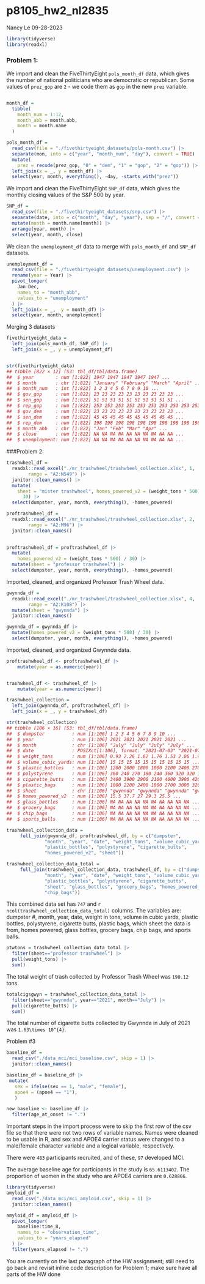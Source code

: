 p8105_hw2_nl2835
================
Nancy Le
09-28-2023

``` r
library(tidyverse)
library(readxl)
```

### Problem 1:

We import and clean the FiveThirtyEight `pols_month_df` data, which
gives the number of national politicians who are democratic or
republican. Some values of `prez_gop` are `2` - we code them as `gop` in
the new `prez` variable.

``` r

month_df = 
  tibble(
    month_num = 1:12,
    month_abb = month.abb,
    month = month.name
  )

pols_month_df = 
  read_csv(file = "./fivethirtyeight_datasets/pols-month.csv") |> 
  separate(mon, into = c("year", "month_num", "day"), convert = TRUE) |> 
  mutate(
    prez = recode(prez_gop, "0" = "dem", "1" = "gop", "2" = "gop")) |>
  left_join(x = _, y = month_df) |> 
  select(year, month, everything(), -day, -starts_with("prez")) 
```

We import and clean the FiveThirtyEight `SNP_df` data, which gives the
monthly closing values of the S&P 500 by year.

``` r
SNP_df = 
  read_csv(file = "./fivethirtyeight_datasets/snp.csv") |> 
  separate(date, into = c("month", "day", "year"), sep = "/", convert = TRUE) |> 
  mutate(month = month.name[month]) |> 
  arrange(year, month) |> 
  select(year, month, close)
```

We clean the `unemployment_df` data to merge with `pols_month_df` and
`SNP_df` datasets.

``` r
unemployment_df = 
  read_csv(file = "./fivethirtyeight_datasets/unemployment.csv") |> 
  rename(year = Year) |> 
  pivot_longer(
    Jan:Dec,
    names_to = "month_abb",
    values_to = "unemployment"
  ) |> 
  left_join(x = _,  y = month_df) |> 
  select(year, month, unemployment)
```

Merging 3 datasets

``` r
fivethirtyeight_data = 
  left_join(pols_month_df, SNP_df) |> 
  left_join(x = _, y = unemployment_df)


str(fivethirtyeight_data)
## tibble [822 × 12] (S3: tbl_df/tbl/data.frame)
##  $ year        : num [1:822] 1947 1947 1947 1947 1947 ...
##  $ month       : chr [1:822] "January" "February" "March" "April" ...
##  $ month_num   : int [1:822] 1 2 3 4 5 6 7 8 9 10 ...
##  $ gov_gop     : num [1:822] 23 23 23 23 23 23 23 23 23 23 ...
##  $ sen_gop     : num [1:822] 51 51 51 51 51 51 51 51 51 51 ...
##  $ rep_gop     : num [1:822] 253 253 253 253 253 253 253 253 253 253 ...
##  $ gov_dem     : num [1:822] 23 23 23 23 23 23 23 23 23 23 ...
##  $ sen_dem     : num [1:822] 45 45 45 45 45 45 45 45 45 45 ...
##  $ rep_dem     : num [1:822] 198 198 198 198 198 198 198 198 198 198 ...
##  $ month_abb   : chr [1:822] "Jan" "Feb" "Mar" "Apr" ...
##  $ close       : num [1:822] NA NA NA NA NA NA NA NA NA NA ...
##  $ unemployment: num [1:822] NA NA NA NA NA NA NA NA NA NA ...
```

\###Problem 2:

``` r
trashwheel_df = 
  readxl::read_excel("./mr_trashwheel/trashwheel_collection.xlsx", 1,
        range = "A2:N549") |> 
  janitor::clean_names() |> 
  mutate(
    sheet = "mister trashwheel", homes_powered_v2 = (weight_tons * 500) / 
      30) |> 
  select(dumpster, year, month, everything(), -homes_powered)
```

``` r
proftrashwheel_df = 
  readxl::read_excel("./mr_trashwheel/trashwheel_collection.xlsx", 2,
        range = "A2:M96") |> 
  janitor::clean_names()
  

proftrashwheel_df = proftrashwheel_df |> 
  mutate(
    homes_powered_v2 = (weight_tons * 500) / 30) |> 
  mutate(sheet = "professor trashwheel") |> 
  select(dumpster, year, month, everything(), -homes_powered)
```

Imported, cleaned, and organized Professor Trash Wheel data.

``` r
gwynnda_df = 
  readxl::read_excel("./mr_trashwheel/trashwheel_collection.xlsx", 4,
        range = "A2:K108") |> 
  mutate(sheet = "gwynnda") |> 
  janitor::clean_names()

gwynnda_df = gwynnda_df |> 
  mutate(homes_powered_v2 = (weight_tons * 500) / 30) |> 
  select(dumpster, year, month, everything(), -homes_powered)
```

Imported, cleaned, and organized Gwynnda data.

``` r
proftrashwheel_df <- proftrashwheel_df |>   
    mutate(year = as.numeric(year))


trashwheel_df <- trashwheel_df |>   
    mutate(year = as.numeric(year))
```

``` r
trashwheel_collection = 
  left_join(gwynnda_df, proftrashwheel_df) |>
  left_join(x = _, y = trashwheel_df)

str(trashwheel_collection)
## tibble [106 × 16] (S3: tbl_df/tbl/data.frame)
##  $ dumpster          : num [1:106] 1 2 3 4 5 6 7 8 9 10 ...
##  $ year              : num [1:106] 2021 2021 2021 2021 2021 ...
##  $ month             : chr [1:106] "July" "July" "July" "July" ...
##  $ date              : POSIXct[1:106], format: "2021-07-03" "2021-07-07" ...
##  $ weight_tons       : num [1:106] 0.93 2.26 1.62 1.76 1.53 2.06 1.9 2.16 2.6 3.21 ...
##  $ volume_cubic_yards: num [1:106] 15 15 15 15 15 15 15 15 15 15 ...
##  $ plastic_bottles   : num [1:106] 1200 2000 1800 1000 2100 2400 2700 3000 980 240 ...
##  $ polystyrene       : num [1:106] 360 240 270 180 240 360 320 320 180 42 ...
##  $ cigarette_butts   : num [1:106] 3400 3900 2900 2100 4000 3900 4200 4000 1800 400 ...
##  $ plastic_bags      : num [1:106] 1800 2200 2400 1800 2700 3000 3200 3600 1000 360 ...
##  $ sheet             : chr [1:106] "gwynnda" "gwynnda" "gwynnda" "gwynnda" ...
##  $ homes_powered_v2  : num [1:106] 15.5 37.7 27 29.3 25.5 ...
##  $ glass_bottles     : num [1:106] NA NA NA NA NA NA NA NA NA NA ...
##  $ grocery_bags      : num [1:106] NA NA NA NA NA NA NA NA NA NA ...
##  $ chip_bags         : num [1:106] NA NA NA NA NA NA NA NA NA NA ...
##  $ sports_balls      : num [1:106] NA NA NA NA NA NA NA NA NA NA ...
```

``` r
trashwheel_collection_data =  
     full_join(gwynnda_df, proftrashwheel_df, by = c("dumpster",
              "month", "year", "date", "weight_tons", "volume_cubic_yards", 
              "plastic_bottles", "polystyrene", "cigarette_butts",
              "homes_powered_v2", "sheet"))
```

``` r
trashwheel_collection_data_total = 
     full_join(trashwheel_collection_data, trashwheel_df, by = c("dumpster",
              "month", "year", "date", "weight_tons", "volume_cubic_yards", 
              "plastic_bottles", "polystyrene", "cigarette_butts", 
              "sheet", "glass_bottles", "grocery_bags", "homes_powered_v2",
              "chip_bags"))
```

This combined data set has `747` and
`r ncol(trashwheel_collection_data_total)` columns. The variables are:
dumpster \#, month, year, date, weight in tons, volume in cubic yards,
plastic bottles, polystyrene, cigarette butts, plastic bags, which sheet
the data is from, homes powered, glass bottles, grocery bags, chip bags,
and sports balls.

``` r
ptwtons = trashwheel_collection_data_total |> 
  filter(sheet=="professor trashwheel") |> 
  pull(weight_tons) |> 
  sum() 
```

The total weight of trash collected by Professor Trash Wheel was
`190.12` tons.

``` r
totalcigsgwyn = trashwheel_collection_data_total |> 
  filter(sheet=="gwynnda", year=="2021", month=="July") |> 
  pull(cigarette_butts) |> 
  sum() 
```

The total number of cigarette butts collected by Gwynnda in July of 2021
was `1.63\times 10^{4}`.

Problem \#3

``` r
baseline_df = 
  read_csv("./data_mci/mci_baseline.csv", skip = 1) |> 
  janitor::clean_names() 
```

``` r
baseline_df = baseline_df |> 
 mutate(
   sex = ifelse(sex == 1, "male", "female"),
   apoe4 = (apoe4 == "1"),
   )
```

``` r
new_baseline <- baseline_df |> 
  filter(age_at_onset != ".")
```

Important steps in the import process were to skip the first row of the
csv file so that there were not two rows of variable names. Names were
cleaned to be usable in R, and sex and APOE4 carrier status were changed
to a male/female character variable and a logical variable,
respectively.

There were `483` participants recruited, and of these, `97` developed
MCI.

The average baseline age for participants in the study is `65.6113402`.
The proportion of women in the study who are APOE4 carriers are
`0.628866`.

``` r
library(tidyverse)
amyloid_df = 
  read_csv("./data_mci/mci_amyloid.csv", skip = 1) |> 
  janitor::clean_names() 
```

``` r
amyloid_df = amyloid_df |> 
  pivot_longer(
    baseline:time_8,
    names_to = "observation_time",
    values_to = "years_elapsed"
  ) |> 
  filter(years_elapsed != ".")
```

You are currently on the last paragraph of the HW assignment; still need
to go back and revisit inline code description for Problem 1; make sure
have all parts of the HW done

